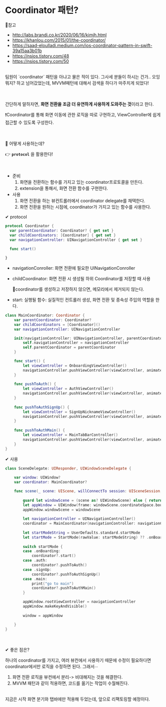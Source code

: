 # Coordinator 패턴?

🔖참고
- http://labs.brandi.co.kr/2020/06/16/kimjh.html
- https://khanlou.com/2015/01/the-coordinator/
- https://saad-eloulladi.medium.com/ios-coordinator-pattern-in-swift-39a15aa3b01b
- https://nsios.tistory.com/48
- https://nsios.tistory.com/50


</br>
팀원이 `coordinator` 패턴을 아냐고 물은 적이 있다. 그사세 분들이 하시는 건가.. 오잉 뭐지? 하고 넘어갔었는데, MVVM패턴에 대해서 검색을 하다가 마주치게 되었다!


</br></br>
간단하게 말하자면, **화면 전환을 조금 더 유연하게 사용하게 도와주는 것**이라고 한다.

❗️Coordinator를 통해 화면 이동에 관한 로직을 따로 구현하고,  ViewController에 쉽게 접근할 수 있도록 구성한다.


</br></br>
🙋 어떻게 사용하는데?

👉 **`protocol`** 을 활용한다!

</br>

- 준비
  1. 화면을 전환하는 함수를 가지고 있는 coordinator프로토콜을 만든다.
  2. extension을 통해서, 화면 전환 함수를 구현한다.
- 사용
  1. 화면 전환을 하는 뷰컨트롤러에서 coordinator delegate를 채택한다.
  2. 화면 전환을 원하는 시점에, coordinator가 가지고 있는 함수를 사용한다.

✔︎ protocol

```swift
protocol Coordinator {
  var parentCoordinator: Coordinator? { get set }
  var childCoordinators: [Coordinator] { get set }
  var navigationController: UINavigationController { get set }
  
  func start()

}
```


- navigationConroller: 화면 전환에 필요한 UINavigationConroller

- childCoordinator: 화면 전환 시 생성될 하위 Coordinator를 저장할 때 사용

  🙋coordinator를 생성하고 저장하지 않으면, 메모리에서 제거되지 않는다.

- start: 실행될 함수: 실질적인 컨트롤러 생성, 화면 전환 및 종속성 주입의 역할을 한다.

```swift
class MainCoordinator: Coordinator {
    var parentCoordinator: Coordinator?
    var childCoordinators = [Coordinator]()
    var navigationController: UINavigationController

    init(navigationController: UINavigationController, parentCoordinator: Coordinator2?) {
        self.navigationController = navigationController
        self.parentCoordinator = parentCoordinator
    }

    func start() {
        let viewController = OnboardingViewController()
        navigationController.pushViewController(viewController, animated: true)
    }
    
    func pushToAuth() {
        let viewController = AuthViewController()
        navigationController.pushViewController(viewController, animated: true)
    }
    
    func pushToAuthSignUp() {
        let viewController = SignUpNicknameViewController()
        navigationController.pushViewController(viewController, animated: true)
    }
    
    func pushToAuthMain() {
        let viewController = MainTabBarController()
        navigationController.pushViewController(viewController, animated: true)
    }
}

```



✔︎ 사용

```swift
class SceneDelegate: UIResponder, UIWindowSceneDelegate {
    
    var window: UIWindow?
    var coordinator: MainCoordinator?

    func scene(_ scene: UIScene, willConnectTo session: UISceneSession, options connectionOptions: UIScene.ConnectionOptions) {
        
        guard let windowScene = (scene as? UIWindowScene) else { return }
        let appWindow = UIWindow(frame: windowScene.coordinateSpace.bounds)
        appWindow.windowScene = windowScene
        
        let navigationController = UINavigationController()
        coordinator = MainCoordinator(navigationController: navigationController, parentCoordinator: coordinator)
        
        let startModeString = UserDefaults.standard.startMode
        let startMode = StartMode(rawValue: startModeString) ?? .onBoarding
        
        switch startMode {
        case .onBoarding:
            coordinator?.start()
        case .auth:
            coordinator?.pushToAuth()
        case .signUp:
            coordinator?.pushToAuthSignUp()
        case .main:
            print("go to main")
            coordinator?.pushToAuthMain()
        }

        appWindow.rootViewController = navigationController
        appWindow.makeKeyAndVisible()
        
        window = appWindow

    }
}
```

</br></br>
✔︎ 좋은 점은?

하나의 coordinator를 가지고, 여러 뷰컨에서 사용하기 때문에 수정이 필요하다면 coordinator에서만 로직을 수정하면 된다.
그래서∙∙∙
1. 화면 전환 로직을 뷰컨에서 분리-> 비대해지는 것을 해결한다.
2. MVVM 패턴과 같이 적용하면, 코드를 옮기는 작업이 수월해진다.

</br>
지금은 시작 화면 분기와 탭바에만 적용해 두었는데, 앞으로 리팩토링할 예정이다.
